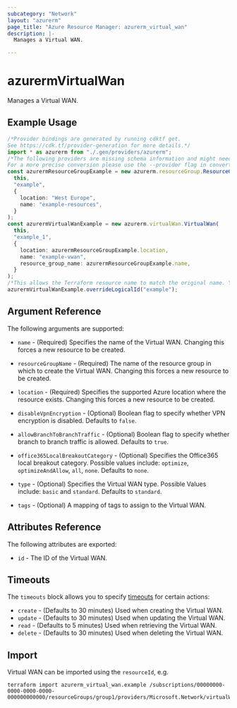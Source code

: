 ```yaml
---
subcategory: "Network"
layout: "azurerm"
page_title: "Azure Resource Manager: azurerm_virtual_wan"
description: |-
  Manages a Virtual WAN.

---
```


# azurermVirtualWan

Manages a Virtual WAN.

## Example Usage

```typescript
/*Provider bindings are generated by running cdktf get.
See https://cdk.tf/provider-generation for more details.*/
import * as azurerm from "./.gen/providers/azurerm";
/*The following providers are missing schema information and might need manual adjustments to synthesize correctly: azurerm.
For a more precise conversion please use the --provider flag in convert.*/
const azurermResourceGroupExample = new azurerm.resourceGroup.ResourceGroup(
  this,
  "example",
  {
    location: "West Europe",
    name: "example-resources",
  }
);
const azurermVirtualWanExample = new azurerm.virtualWan.VirtualWan(
  this,
  "example_1",
  {
    location: azurermResourceGroupExample.location,
    name: "example-vwan",
    resource_group_name: azurermResourceGroupExample.name,
  }
);
/*This allows the Terraform resource name to match the original name. You can remove the call if you don't need them to match.*/
azurermVirtualWanExample.overrideLogicalId("example");

```

## Argument Reference

The following arguments are supported:

*   `name` - (Required) Specifies the name of the Virtual WAN. Changing this forces a new resource to be created.

*   `resourceGroupName` - (Required) The name of the resource group in which to create the Virtual WAN. Changing this forces a new resource to be created.

*   `location` - (Required) Specifies the supported Azure location where the resource exists. Changing this forces a new resource to be created.

*   `disableVpnEncryption` - (Optional) Boolean flag to specify whether VPN encryption is disabled. Defaults to `false`.

*   `allowBranchToBranchTraffic` - (Optional) Boolean flag to specify whether branch to branch traffic is allowed. Defaults to `true`.

*   `office365LocalBreakoutCategory` - (Optional) Specifies the Office365 local breakout category. Possible values include: `optimize`, `optimizeAndAllow`, `all`, `none`. Defaults to `none`.

*   `type` - (Optional) Specifies the Virtual WAN type. Possible Values include: `basic` and `standard`. Defaults to `standard`.

*   `tags` - (Optional) A mapping of tags to assign to the Virtual WAN.

## Attributes Reference

The following attributes are exported:

* `id` - The ID of the Virtual WAN.

## Timeouts

The `timeouts` block allows you to specify [timeouts](https://www.terraform.io/language/resources/syntax#operation-timeouts) for certain actions:

* `create` - (Defaults to 30 minutes) Used when creating the Virtual WAN.
* `update` - (Defaults to 30 minutes) Used when updating the Virtual WAN.
* `read` - (Defaults to 5 minutes) Used when retrieving the Virtual WAN.
* `delete` - (Defaults to 30 minutes) Used when deleting the Virtual WAN.

## Import

Virtual WAN can be imported using the `resourceId`, e.g.

```console
terraform import azurerm_virtual_wan.example /subscriptions/00000000-0000-0000-0000-000000000000/resourceGroups/group1/providers/Microsoft.Network/virtualWans/testvwan
```

